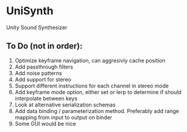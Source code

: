 UniSynth
========

Unity Sound Synthesizer

To Do (not in order):
---------------------
1. Optimize keyframe navigation, can aggresivly cache position
2. Add passthrough filters
3. Add noise patterns
4. Add support for stereo
5. Support different instructions for each channel in stereo mode
6. Add keyframe mode option, either set or lerp to determine if should interpolate between keys
7. Look at alternative serialization schemas
8. Add data binding / parameterization method. Preferably add range mapping from input to output on binder
9. Some GUI would be nice
